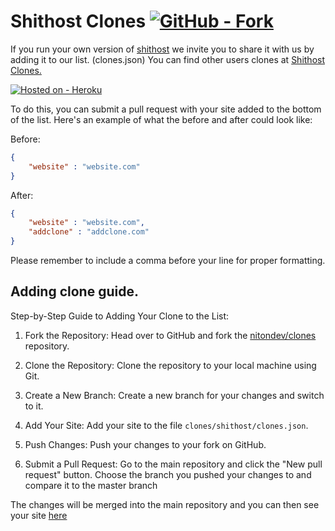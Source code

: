 # Shithost Clones [![GitHub  - Fork](https://img.shields.io/badge/GitHub_-Fork-blue?logo=github)](https://github.com/nitondev/clones/fork)

If you run your own version of [shithost](https://github.com/nitondev/shithost) we invite you to share it with us by adding it to our list. (clones.json)
You can find other users clones at [Shithost Clones.](https://shitty.herokuapp.com)

[![Hosted on - Heroku](https://img.shields.io/badge/Hosted_on-Heroku-blueviolet?logo=heroku)](https://heroku.com)

To do this, you can submit a pull request with your site added to the bottom of the list. Here's an example of what the before and after could look like:

Before:
```json
{
    "website" : "website.com"
}
```

After:
```json
{
    "website" : "website.com",
    "addclone" : "addclone.com"
}
```

Please remember to include a comma before your line for proper formatting.

## Adding clone guide.
Step-by-Step Guide to Adding Your Clone to the List:

   1. Fork the Repository: Head over to GitHub and fork the [nitondev/clones](https://github.com/nitondev/clones) repository.

   2. Clone the Repository: Clone the repository to your local machine using Git.

   3. Create a New Branch: Create a new branch for your changes and switch to it.

   4. Add Your Site: Add your site to the file `clones/shithost/clones.json`.

   5. Push Changes: Push your changes to your fork on GitHub.

   6.  Submit a Pull Request: Go to the main repository and click the "New pull request" button. Choose the branch you pushed your changes to and compare it to the master branch

The changes will be merged into the main repository and you can then see your site [here](https://shitty.herokuapp.com)
